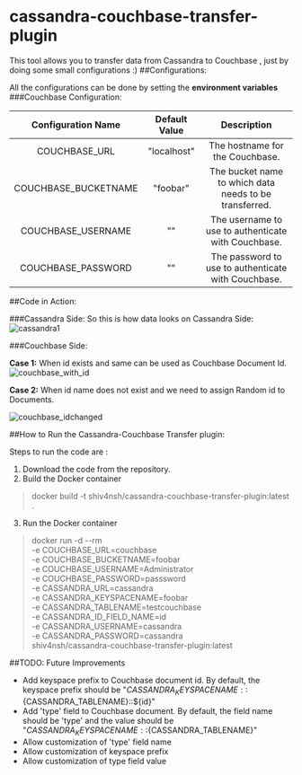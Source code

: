 # cassandra-couchbase-transfer-plugin

This tool allows you to transfer data from Cassandra to Couchbase , just by doing some small configurations :)
##Configurations:

All the configurations can be done by setting the **environment variables**
###Couchbase Configuration:


|   Configuration Name  |   Default Value   |   Description |
| :---------------------: | :-----------------: | :--------------: |
|   COUCHBASE_URL       |   "localhost"     | The hostname for the Couchbase.|
|   COUCHBASE_BUCKETNAME|   "foobar"        | The bucket name to which data needs to be transferred.|
|   COUCHBASE_USERNAME  |   ""              | The username to use to authenticate with Couchbase. |
|   COUCHBASE_PASSWORD  |   ""              | The password to use to authenticate with Couchbase. |


##Code in Action:

###Cassandra Side:
So this is how data looks on Cassandra Side:
![cassandra1](https://cloud.githubusercontent.com/assets/12807854/21962011/40c941ca-db3f-11e6-845f-aa3390054981.png)

###Couchbase Side:

**Case 1:** When id exists and same can be used as Couchbase Document Id.
![couchbase_with_id](https://cloud.githubusercontent.com/assets/12807854/21962012/40ed50ec-db3f-11e6-91e0-482c24346fec.png)

**Case 2:** When id name does not exist and we need to assign Random id to Documents.

![couchbase_idchanged](https://cloud.githubusercontent.com/assets/12807854/21962013/40ef49ba-db3f-11e6-82b0-9c6fbbc50257.png)

##How to Run the Cassandra-Couchbase Transfer plugin:

Steps to run the code are :

1. Download the code from the repository.
2. Build the Docker container

> docker build -t shiv4nsh/cassandra-couchbase-transfer-plugin:latest .

3. Run the Docker container

> docker run -d --rm \
    -e COUCHBASE_URL=couchbase \
    -e COUCHBASE_BUCKETNAME=foobar \
    -e COUCHBASE_USERNAME=Administrator \
    -e COUCHBASE_PASSWORD=passsword \
    -e CASSANDRA_URL=cassandra \
    -e CASSANDRA_KEYSPACENAME=foobar \
    -e CASSANDRA_TABLENAME=testcouchbase \
    -e CASSANDRA_ID_FIELD_NAME=id \
    -e CASSANDRA_USERNAME=cassandra \
    -e CASSANDRA_PASSWORD=cassandra \
    shiv4nsh/cassandra-couchbase-transfer-plugin:latest

##TODO: Future Improvements
* Add keyspace prefix to Couchbase document id. By default, the keyspace prefix should be "${CASSANDRA_KEYSPACENAME}::${CASSANDRA_TABLENAME}::${id}"
* Add 'type' field to Couchbase document. By default, the field name should be 'type' and the value should be "${CASSANDRA_KEYSPACENAME}::${CASSANDRA_TABLENAME}"
* Allow customization of 'type' field name
* Allow customization of keyspace prefix
* Allow customization of type field value

